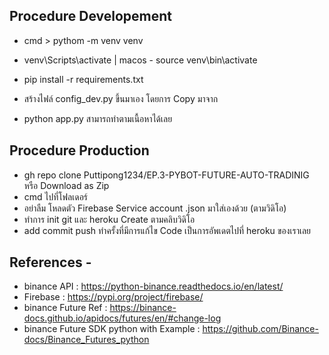 ## Procedure Developement

* cmd > pythom -m venv venv
* venv\Scripts\activate | macos - source venv\bin\activate
* pip install -r requirements.txt
* สร้างไฟล์ config_dev.py ขึ้นมาเอง โดยการ Copy มาจาก 

* python app.py สามารถทำตามเนื้อหาได้เลย

## Procedure Production

* gh repo clone Puttipong1234/EP.3-PYBOT-FUTURE-AUTO-TRADINIG หรือ Download as Zip
* cmd ไปที่โฟลเดอร์ 
* อย่าลืม โหลดตัว Firebase Service account .json มาใส่เองด้วย (ตามวิดิโอ)
* ทำการ init git และ heroku Create ตามคลิบวิดิโอ
* add commit push ทำครั้งที่มีการแก้ไข Code เป็นการอัพเดตไปที่ heroku ของเราเลย

## References - 
* binance API : https://python-binance.readthedocs.io/en/latest/
* Firebase : https://pypi.org/project/firebase/
* binance Future Ref : https://binance-docs.github.io/apidocs/futures/en/#change-log
* binance Future SDK python with Example : https://github.com/Binance-docs/Binance_Futures_python